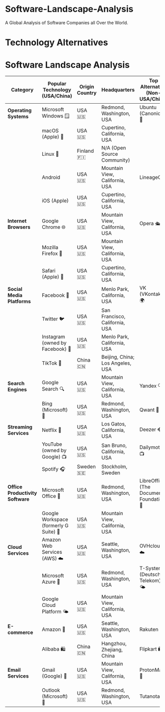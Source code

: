# Software-Landscape-Analysis
A Global Analysis of Software Companies all Over the World.

# Technology Alternatives

# Software Landscape Analysis

| Category                   | Popular Technology (USA/China)                  | Origin Country     | Headquarters                         | Top Alternative (Non-USA/China)   | Origin Country    | Headquarters                         |
|----------------------------|-------------------------------------------------|--------------------|--------------------------------------|------------------------------------|-------------------|--------------------------------------|
| **Operating Systems**      | Microsoft Windows 🪟                            | USA 🇺🇸            | Redmond, Washington, USA             | Ubuntu (Canonical) 🐧              | UK 🇬🇧            | London, England, UK                  |
|                            | macOS (Apple) 🍏                                | USA 🇺🇸            | Cupertino, California, USA           |                                    |                   |                                      |
|                            | Linux 🐧                                        | Finland 🇫🇮        | N/A (Open Source Community)          |                                    |                   |                                      |
|                            | Android                                        | USA 🇺🇸            | Mountain View, California, USA       | LineageOS                          | Open Source       | N/A (Community)                      |
|                            | iOS (Apple)                                    | USA 🇺🇸            | Cupertino, California, USA           |                                    |                   |                                      |
| **Internet Browsers**      | Google Chrome 🌐                                | USA 🇺🇸            | Mountain View, California, USA       | Opera 🛳️                           | Norway 🇳🇴         | Oslo, Norway                         |
|                            | Mozilla Firefox 🦊                              | USA 🇺🇸            | Mountain View, California, USA       |                                    |                   |                                      |
|                            | Safari (Apple) 🧭                               | USA 🇺🇸            | Cupertino, California, USA           |                                    |                   |                                      |
| **Social Media Platforms** | Facebook 📘                                     | USA 🇺🇸            | Menlo Park, California, USA          | VK (VKontakte) 🌍                  | Russia 🇷🇺         | Saint Petersburg, Russia             |
|                            | Twitter 🐦                                      | USA 🇺🇸            | San Francisco, California, USA       |                                    |                   |                                      |
|                            | Instagram (owned by Facebook) 📸                | USA 🇺🇸            | Menlo Park, California, USA          |                                    |                   |                                      |
|                            | TikTok 🎵                                       | China 🇨🇳          | Beijing, China; Los Angeles, USA     |                                    |                   |                                      |
| **Search Engines**         | Google Search 🔍                                | USA 🇺🇸            | Mountain View, California, USA       | Yandex 🔍                           | Russia 🇷🇺         | Moscow, Russia                       |
|                            | Bing (Microsoft) 🔎                             | USA 🇺🇸            | Redmond, Washington, USA             | Qwant 🔎                           | France 🇫🇷         | Paris, France                        |
| **Streaming Services**     | Netflix 🎥                                      | USA 🇺🇸            | Los Gatos, California, USA           | Deezer 🎧                          | France 🇫🇷         | Paris, France                        |
|                            | YouTube (owned by Google) 📺                    | USA 🇺🇸            | San Bruno, California, USA           | Dailymotion 📺                     | France 🇫🇷         | Paris, France                        |
|                            | Spotify 🎧                                      | Sweden 🇸🇪         | Stockholm, Sweden                    |                                    |                   |                                      |
| **Office Productivity Software** | Microsoft Office 📑                     | USA 🇺🇸            | Redmond, Washington, USA             | LibreOffice (The Document Foundation) 📑 | Germany 🇩🇪 | Berlin, Germany                      |
|                            | Google Workspace (formerly G Suite) 💼          | USA 🇺🇸            | Mountain View, California, USA       |                                    |                   |                                      |
| **Cloud Services**         | Amazon Web Services (AWS) ☁️                    | USA 🇺🇸            | Seattle, Washington, USA             | OVHcloud ☁️                        | France 🇫🇷         | Roubaix, France                      |
|                            | Microsoft Azure 🔷                              | USA 🇺🇸            | Redmond, Washington, USA             | T-Systems (Deutsche Telekom) 🌤️    | Germany 🇩🇪       | Frankfurt, Germany                   |
|                            | Google Cloud Platform 🌤️                       | USA 🇺🇸            | Mountain View, California, USA       |                                    |                   |                                      |
| **E-commerce**             | Amazon 🛒                                       | USA 🇺🇸            | Seattle, Washington, USA             | Rakuten 🛒                         | Japan 🇯🇵          | Tokyo, Japan                         |
|                            | Alibaba 🛍️                                     | China 🇨🇳          | Hangzhou, Zhejiang, China            | Flipkart 🛍️                        | India 🇮🇳         | Bangalore, Karnataka, India          |
| **Email Services**         | Gmail (Google) 📧                               | USA 🇺🇸            | Mountain View, California, USA       | ProtonMail 📧                      | Switzerland 🇨🇭    | Geneva, Switzerland                  |
|                            | Outlook (Microsoft) 📧                           | USA 🇺🇸            | Redmond, Washington, USA             | Tutanota 📧                        | Germany 🇩🇪       | Hanover, Germany                     |


